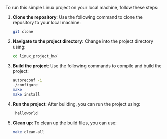 To run this simple Linux project on your local machine, follow these steps:
1. **Clone the repository**: Use the following command to clone the repository to your local machine:
   ```bash
   git clone 
    ```
2. **Navigate to the project directory**: Change into the project directory using:
    ```bash
   cd linux_project_hw/
   ```
3. **Build the project**: Use the following commands to compile and build the project:
   ```bash
   autoreconf -i
   ./configure
   make
   make install
   ```
4. **Run the project**: After building, you can run the project using:
   ```bash
    helloworld
    ```
5. **Clean up**: To clean up the build files, you can use:
    ```bash
   make clean-all
   ```
